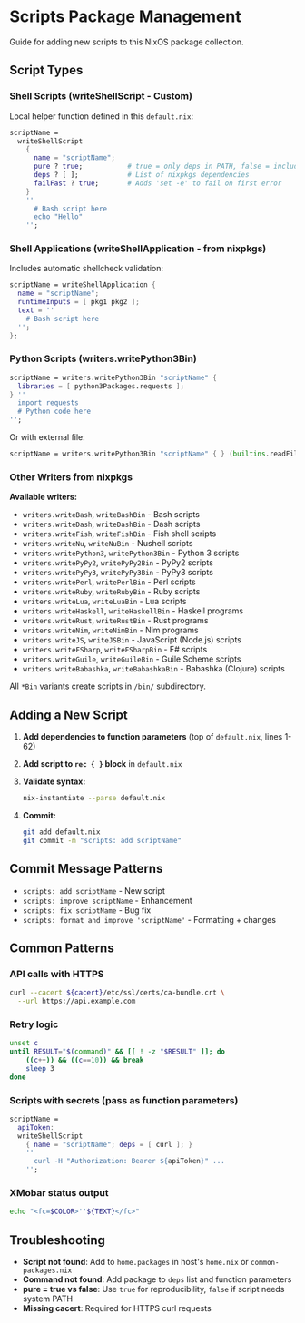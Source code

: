 # Scripts Package Management

Guide for adding new scripts to this NixOS package collection.

## Script Types

### Shell Scripts (writeShellScript - Custom)
Local helper function defined in this `default.nix`:
```nix
scriptName =
  writeShellScript
    {
      name = "scriptName";
      pure ? true;           # true = only deps in PATH, false = includes system PATH
      deps ? [ ];            # List of nixpkgs dependencies
      failFast ? true;       # Adds 'set -e' to fail on first error
    }
    ''
      # Bash script here
      echo "Hello"
    '';
```

### Shell Applications (writeShellApplication - from nixpkgs)
Includes automatic shellcheck validation:
```nix
scriptName = writeShellApplication {
  name = "scriptName";
  runtimeInputs = [ pkg1 pkg2 ];
  text = ''
    # Bash script here
  '';
};
```

### Python Scripts (writers.writePython3Bin)
```nix
scriptName = writers.writePython3Bin "scriptName" {
  libraries = [ python3Packages.requests ];
} ''
  import requests
  # Python code here
'';
```

Or with external file:
```nix
scriptName = writers.writePython3Bin "scriptName" { } (builtins.readFile ./scriptName.py);
```

### Other Writers from nixpkgs

**Available writers:**
- `writers.writeBash`, `writeBashBin` - Bash scripts
- `writers.writeDash`, `writeDashBin` - Dash scripts
- `writers.writeFish`, `writeFishBin` - Fish shell scripts
- `writers.writeNu`, `writeNuBin` - Nushell scripts
- `writers.writePython3`, `writePython3Bin` - Python 3 scripts
- `writers.writePyPy2`, `writePyPy2Bin` - PyPy2 scripts
- `writers.writePyPy3`, `writePyPy3Bin` - PyPy3 scripts
- `writers.writePerl`, `writePerlBin` - Perl scripts
- `writers.writeRuby`, `writeRubyBin` - Ruby scripts
- `writers.writeLua`, `writeLuaBin` - Lua scripts
- `writers.writeHaskell`, `writeHaskellBin` - Haskell programs
- `writers.writeRust`, `writeRustBin` - Rust programs
- `writers.writeNim`, `writeNimBin` - Nim programs
- `writers.writeJS`, `writeJSBin` - JavaScript (Node.js) scripts
- `writers.writeFSharp`, `writeFSharpBin` - F# scripts
- `writers.writeGuile`, `writeGuileBin` - Guile Scheme scripts
- `writers.writeBabashka`, `writeBabashkaBin` - Babashka (Clojure) scripts

All `*Bin` variants create scripts in `/bin/` subdirectory.

## Adding a New Script

1. **Add dependencies to function parameters** (top of `default.nix`, lines 1-62)

2. **Add script to `rec { }` block** in `default.nix`

3. **Validate syntax:**
   ```bash
   nix-instantiate --parse default.nix
   ```

4. **Commit:**
   ```bash
   git add default.nix
   git commit -m "scripts: add scriptName"
   ```

## Commit Message Patterns

- `scripts: add scriptName` - New script
- `scripts: improve scriptName` - Enhancement
- `scripts: fix scriptName` - Bug fix
- `scripts: format and improve 'scriptName'` - Formatting + changes

## Common Patterns

### API calls with HTTPS
```bash
curl --cacert ${cacert}/etc/ssl/certs/ca-bundle.crt \
  --url https://api.example.com
```

### Retry logic
```bash
unset c
until RESULT="$(command)" && [[ ! -z "$RESULT" ]]; do
    ((c++)) && ((c==10)) && break
    sleep 3
done
```

### Scripts with secrets (pass as function parameters)
```nix
scriptName =
  apiToken:
  writeShellScript
    { name = "scriptName"; deps = [ curl ]; }
    ''
      curl -H "Authorization: Bearer ${apiToken}" ...
    '';
```

### XMobar status output
```bash
echo "<fc=$COLOR>''${TEXT}</fc>"
```

## Troubleshooting

- **Script not found**: Add to `home.packages` in host's `home.nix` or `common-packages.nix`
- **Command not found**: Add package to `deps` list and function parameters
- **pure = true vs false**: Use `true` for reproducibility, `false` if script needs system PATH
- **Missing cacert**: Required for HTTPS curl requests
